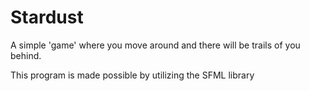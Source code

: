 # Stardust

A simple 'game' where you move around and there will be trails of you behind.

This program is made possible by utilizing the SFML library
